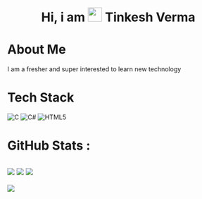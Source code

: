 <div align="center"><h1> Hi, i am <img src="https://raw.githubusercontent.com/TheDudeThatCode/TheDudeThatCode/master/Assets/Hi.gif" width="32px"/> Tinkesh Verma </h1> </div>

# About Me
 I am a fresher and super interested to learn new technology


# Tech Stack
![C](https://img.shields.io/badge/c-%2300599C.svg?style=for-the-badge&logo=c&logoColor=white)
![C#](https://img.shields.io/badge/c%23-%23239120.svg?style=for-the-badge&logo=c-sharp&logoColor=white)
![HTML5](https://img.shields.io/badge/html5-%23E34F26.svg?style=for-the-badge&logo=html5&logoColor=white)

# GitHub Stats : 
![](https://github-readme-stats.vercel.app/api?username=Tienk&hide_border=false&include_all_commits=false&count_private=false)
![](https://github-readme-streak-stats.herokuapp.com/?user=Tienk&hide_border=false)
![](https://github-readme-stats.vercel.app/api/top-langs/?username=Tienk&hide_border=false&include_all_commits=false&count_private=false&layout=compact)
---
[![](https://visitcount.itsvg.in/api?id=Tienk&icon=0&color=0)](https://visitcount.itsvg.in)
